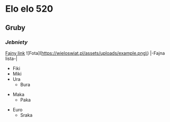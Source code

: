 # Elo elo 520 
## **Gruby** 
### *Jebniety* 
[Fajny link](https://youtu.be/axtnPlGJVIA)
![Fota](https://wieloswiat.pl/assets/uploads/example.png\)
|-Fajna lista-|
* Fiki 
* Miki
* Ura 
  + Bura
+ Maka 
  - Paka 
- Euro 
  - Sraka
